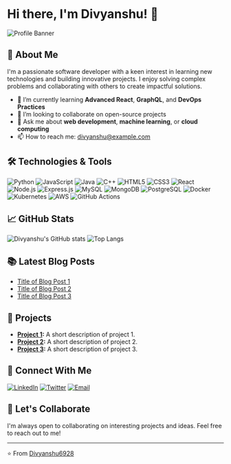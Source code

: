 # Hi there, I'm Divyanshu! 👋

![Profile Banner](https://example.com/banner.png)

## 🚀 About Me
I'm a passionate software developer with a keen interest in learning new technologies and building innovative projects. I enjoy solving complex problems and collaborating with others to create impactful solutions. 

- 🌱 I’m currently learning **Advanced React**, **GraphQL**, and **DevOps Practices**
- 👯 I’m looking to collaborate on open-source projects
- 💬 Ask me about **web development**, **machine learning**, or **cloud computing**
- 📫 How to reach me: [divyanshu@example.com](mailto:divyanshu@example.com)

## 🛠️ Technologies & Tools
![Python](https://img.shields.io/badge/Python-3776AB?style=for-the-badge&logo=python&logoColor=white)
![JavaScript](https://img.shields.io/badge/JavaScript-F7DF1E?style=for-the-badge&logo=javascript&logoColor=black)
![Java](https://img.shields.io/badge/Java-007396?style=for-the-badge&logo=java&logoColor=white)
![C++](https://img.shields.io/badge/C++-00599C?style=for-the-badge&logo=c%2B%2B&logoColor=white)
![HTML5](https://img.shields.io/badge/HTML5-E34F26?style=for-the-badge&logo=html5&logoColor=white)
![CSS3](https://img.shields.io/badge/CSS3-1572B6?style=for-the-badge&logo=css3&logoColor=white)
![React](https://img.shields.io/badge/React-20232A?style=for-the-badge&logo=react&logoColor=61DAFB)
![Node.js](https://img.shields.io/badge/Node.js-339933?style=for-the-badge&logo=nodedotjs&logoColor=white)
![Express.js](https://img.shields.io/badge/Express.js-000000?style=for-the-badge&logo=express&logoColor=white)
![MySQL](https://img.shields.io/badge/MySQL-4479A1?style=for-the-badge&logo=mysql&logoColor=white)
![MongoDB](https://img.shields.io/badge/MongoDB-4EA94B?style=for-the-badge&logo=mongodb&logoColor=white)
![PostgreSQL](https://img.shields.io/badge/PostgreSQL-336791?style=for-the-badge&logo=postgresql&logoColor=white)
![Docker](https://img.shields.io/badge/Docker-2496ED?style=for-the-badge&logo=docker&logoColor=white)
![Kubernetes](https://img.shields.io/badge/Kubernetes-326CE5?style=for-the-badge&logo=kubernetes&logoColor=white)
![AWS](https://img.shields.io/badge/AWS-232F3E?style=for-the-badge&logo=amazonaws&logoColor=white)
![GitHub Actions](https://img.shields.io/badge/GitHub_Actions-2088FF?style=for-the-badge&logo=githubactions&logoColor=white)

## 📈 GitHub Stats
![Divyanshu's GitHub stats](https://github-readme-stats.vercel.app/api?username=Divyanshu6928&show_icons=true&theme=radical)
![Top Langs](https://github-readme-stats.vercel.app/api/top-langs/?username=Divyanshu6928&layout=compact&theme=radical)

## 📚 Latest Blog Posts
<!-- BLOG-POST-LIST:START -->
- [Title of Blog Post 1](https://example.com/blog1)
- [Title of Blog Post 2](https://example.com/blog2)
- [Title of Blog Post 3](https://example.com/blog3)
<!-- BLOG-POST-LIST:END -->

## 📝 Projects
- **[Project 1](https://github.com/Divyanshu6928/project1):** A short description of project 1.
- **[Project 2](https://github.com/Divyanshu6928/project2):** A short description of project 2.
- **[Project 3](https://github.com/Divyanshu6928/project3):** A short description of project 3.

## 💼 Connect With Me
[![LinkedIn](https://img.shields.io/badge/LinkedIn-0A66C2?style=for-the-badge&logo=linkedin&logoColor=white)](https://www.linkedin.com/in/divyanshu)
[![Twitter](https://img.shields.io/badge/Twitter-1DA1F2?style=for-the-badge&logo=twitter&logoColor=white)](https://twitter.com/Divyanshu6928)
[![Email](https://img.shields.io/badge/Email-D14836?style=for-the-badge&logo=gmail&logoColor=white)](mailto:divyanshu@example.com)

## 🤝 Let's Collaborate
I'm always open to collaborating on interesting projects and ideas. Feel free to reach out to me!

---

⭐️ From [Divyanshu6928](https://github.com/Divyanshu6928)
